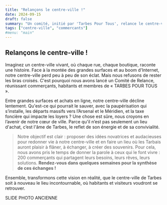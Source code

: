 ```yaml
---
title: "Relançons le centre-ville !"
date: 2024-09-15
draft: false
summary: "Un comité, initié par 'Tarbes Pour Tous', relance le centre-ville de Tarbes avec des propositions audacieuses basées sur les idées de 200 commerçants."
tags: ["centre-ville", "commercants"]
#menu: "main"
---
```


## Relançons le centre-ville !

Imaginez un centre-ville vivant, où chaque rue, chaque boutique, raconte une histoire. Face à la montée des grandes surfaces et au boom d'Internet, notre centre-ville perd peu à peu de son éclat. Mais nous refusons de rester les bras croisés. C'est pourquoi nous avons lancé un Comité de Relance, réunissant commerçants, habitants et membres de « TARBES POUR TOUS ».

Entre grandes surfaces et achats en ligne, notre centre-ville décline lentement. Qu'est-ce qui pourrait le sauver, avec la paupérisation qui s’installe, les départs massifs vers l’Arsenal et le Méridien, et la taxe foncière qui impacte les loyers ? Une chose est sûre, nous croyons en l’avenir de notre cœur de ville. Parce qu'il n’est pas seulement un lieu d'achat, c’est l'âme de Tarbes, le reflet de son énergie et de sa convivialité.

>Notre objectif est clair : proposer des idées novatrices et audacieuses pour redonner vie à notre centre-ville et en faire un lieu où les Tarbais auront plaisir à flâner, à échanger, à créer des souvenirs. Pour cela, nous avons pris le temps de donner la parole à ceux qui le font vivre : 200 commerçants qui partagent leurs besoins, leurs rêves, leurs solutions. **Rendez-vous dans quelques semaines pour la synthèse de ces échanges !**

Ensemble, transformons cette vision en réalité, que le centre-ville de Tarbes soit à nouveau le lieu incontournable, où habitants et visiteurs voudront se retrouver.

SLIDE PHOTO ANCIENNE